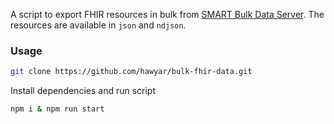 A script to export FHIR resources in bulk from [SMART Bulk Data Server](https://bulk-data.smarthealthit.org/). The resources are available in `json` and `ndjson`. 

### Usage

```bash
git clone https://github.com/hawyar/bulk-fhir-data.git
```


Install dependencies and run script
```bash
npm i & npm run start
```
